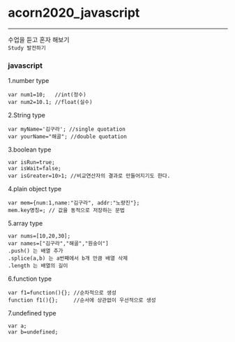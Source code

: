 # acorn2020_javascript
- - -
수업을 듣고 혼자 해보기   
`Study 발전하기`   
### javascript   
1.number type
```
var num1=10;   //int(정수)
var num2=10.1; //float(실수)
```
2.String type
```
var myName='김구라'; //single quotation
var yourName="해골"; //double quotation
```
3.boolean type
```
var isRun=true;
var isWait=false;
var isGreater=10>1; //비교연산자의 결과로 만들어지기도 한다.
```
4.plain object type
```
var mem={num:1,name:"김구라", addr:"노량진"};
mem.key명칭=; // 값을 동적으로 저장하는 문법
```
5.array type
```
var nums=[10,20,30];
var names=["김구라","해골","원숭이"]
.push() 는 배열 추가
.splice(a,b) 는 a번째에서 b개 만큼 배열 삭제
.length 는 배열의 길이
```
6.function type
```
var f1=function(){}; //순차적으로 생성
function f1(){};     //순서에 상관없이 우선적으로 생성
```
7.undefined type
```
var a;
var b=undefined;
```
